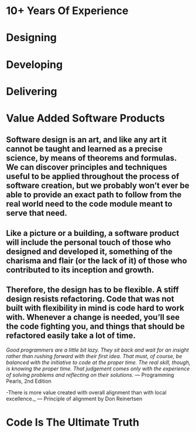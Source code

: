 # 10+ Years Of Experience 

# Designing 
# Developing 
# Delivering 

# Value Added Software Products

## Software design is an art, and like any art it cannot be taught and learned as a precise science, by means of theorems and formulas. We  can  discover  principles  and  techniques  useful  to  be  applied throughout  the  process  of  software  creation,  but  we  probably won’t  ever  be  able  to  provide  an  exact  path  to  follow  from  the real  world  need  to  the  code  module  meant  to  serve  that  need.

## Like  a picture or a building, a software product  will include the personal touch of those who designed and developed it, something  of  the  charisma  and  flair  (or  the  lack  of  it)  of  those who contributed to its inception and growth.

## Therefore, the  design  has  to  be  flexible.  A  stiff  design  resists  refactoring. Code  that  was  not  built  with  flexibility  in  mind  is  code  hard  to work  with.  Whenever  a  change  is  needed,  you’ll  see  the  code fighting  you,  and  things  that  should  be  refactored  easily  take  a lot of time.


_Good programmers are a little bit lazy. 
They sit back and wait for an insight 
rather than rushing forward with their 
first idea. That must, of course, be 
balanced with the initiative to code at 
the proper time. The real skill, though, 
is knowing the proper time. That judgement 
comes only with the experience of solving 
problems and reflecting on their solutions._
— Programming Pearls, 2nd Edition

-There is more value created with overall 
alignment than with local excellence._ 
— Principle of alignment by Don Reinertsen

# Code Is The Ultimate Truth
